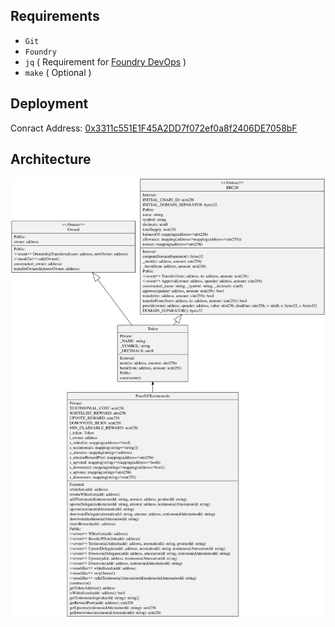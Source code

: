 ## Requirements

- `Git`
- `Foundry`
- `jq` ( Requirement for [Foundry DevOps](https://github.com/Cyfrin/foundry-devops) )
- `make` ( Optional )

## Deployment

Conract Address: [0x3311c551E1F45A2DD7f072ef0a8f2406DE7058bF](https://neon-devnet.blockscout.com/address/0x3311c551E1F45A2DD7f072ef0a8f2406DE7058bF?tab=contact_code)

## Architecture

<!-- Add svg from assets folder -->

![Architecture](assets/uml.svg)
